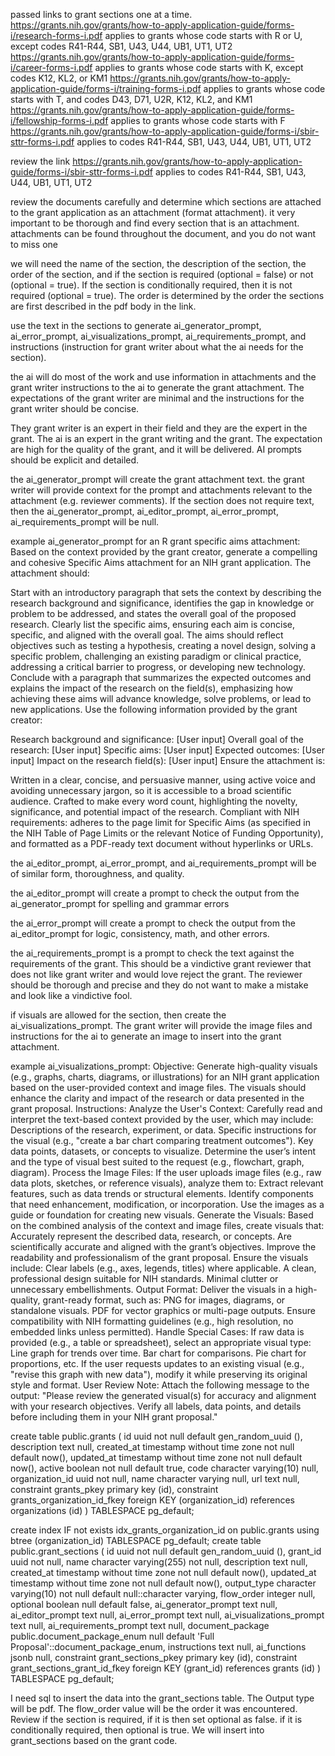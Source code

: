 passed links to grant sections one at a time.
https://grants.nih.gov/grants/how-to-apply-application-guide/forms-i/research-forms-i.pdf applies to grants whose code starts with R or U, except codes R41-R44, SB1, U43, U44, UB1, UT1, UT2
https://grants.nih.gov/grants/how-to-apply-application-guide/forms-i/career-forms-i.pdf applies to grants whose code starts with K, except codes K12, KL2, or KM1
https://grants.nih.gov/grants/how-to-apply-application-guide/forms-i/training-forms-i.pdf applies to grants whose code starts with T, and codes D43, D71, U2R, K12, KL2, and KM1
https://grants.nih.gov/grants/how-to-apply-application-guide/forms-i/fellowship-forms-i.pdf applies to grants whose code starts with F
https://grants.nih.gov/grants/how-to-apply-application-guide/forms-i/sbir-sttr-forms-i.pdf applies to codes R41-R44, SB1, U43, U44, UB1, UT1, UT2



review the link
https://grants.nih.gov/grants/how-to-apply-application-guide/forms-i/sbir-sttr-forms-i.pdf applies to codes R41-R44, SB1, U43, U44, UB1, UT1, UT2

review the documents carefully and determine which sections are attached to the grant application as an attachment (format attachment). it very important to be thorough and find every section that is an attachment. attachments can be found throughout the document, and you do not want to miss one

we will need the name of the section, the description of the section, the order of the section, and if the section is required (optional = false) or not (optional = true). If the section is conditionally required, then it is not required (optional = true).
The order is determined by the order the sections are first described in the pdf body in the link. 

use the text in the sections to generate ai_generator_prompt, ai_error_prompt, ai_visualizations_prompt, ai_requirements_prompt, and instructions (instruction for grant writer about what the ai needs for the section). 

the ai will do most of the work and use information in attachments and the grant writer instructions to the ai to generate the grant attachment. The expectations of the grant writer are minimal and the instructions for the grant writer should be concise.

They grant writer is an expert in their field and they are the expert in the grant. The ai is an expert in the grant writing and the grant. The expectation are high for the quality of the grant, and it will be delivered. AI prompts should be explicit and detailed.

the ai_generator_prompt will create the grant attachment text. the grant writer will provide context for the prompt and attachments relevant to the attachment (e.g. reviewer comments). If the section does not require text, then the ai_generator_prompt, ai_editor_prompt, ai_error_prompt, ai_requirements_prompt will be null.

example ai_generator_prompt for an R grant specific aims attachment:
Based on the context provided by the grant creator, generate a compelling and cohesive Specific Aims attachment for an NIH grant application. The attachment should:

Start with an introductory paragraph that sets the context by describing the research background and significance, identifies the gap in knowledge or problem to be addressed, and states the overall goal of the proposed research.
Clearly list the specific aims, ensuring each aim is concise, specific, and aligned with the overall goal. The aims should reflect objectives such as testing a hypothesis, creating a novel design, solving a specific problem, challenging an existing paradigm or clinical practice, addressing a critical barrier to progress, or developing new technology.
Conclude with a paragraph that summarizes the expected outcomes and explains the impact of the research on the field(s), emphasizing how achieving these aims will advance knowledge, solve problems, or lead to new applications.
Use the following information provided by the grant creator:

Research background and significance: [User input]
Overall goal of the research: [User input]
Specific aims: [User input]
Expected outcomes: [User input]
Impact on the research field(s): [User input]
Ensure the attachment is:

Written in a clear, concise, and persuasive manner, using active voice and avoiding unnecessary jargon, so it is accessible to a broad scientific audience.
Crafted to make every word count, highlighting the novelty, significance, and potential impact of the research.
Compliant with NIH requirements: adheres to the page limit for Specific Aims (as specified in the NIH Table of Page Limits or the relevant Notice of Funding Opportunity), and formatted as a PDF-ready text document without hyperlinks or URLs.

the ai_editor_prompt, ai_error_prompt, and ai_requirements_prompt will be of similar form, thoroughness, and quality.

the ai_editor_prompt will create a prompt to check the output from the ai_generator_prompt for spelling and grammar errors

the ai_error_prompt will create a prompt to check the output from the ai_editor_prompt for logic, consistency, math, and other errors.

the ai_requirements_prompt is a prompt to check the text against the requirements of the grant. This should be a vindictive grant reviewer that does not like grant writer and would love reject the grant. The reviewer should be thorough and precise and they do not want to make a mistake and look like a vindictive fool.

if visuals are allowed for the section, then create the ai_visualizations_prompt. The grant writer will provide the image files and instructions for the ai to generate an image to insert into the grant attachment.

example ai_visualizations_prompt:
Objective:
Generate high-quality visuals (e.g., graphs, charts, diagrams, or illustrations) for an NIH grant application based on the user-provided context and image files. The visuals should enhance the clarity and impact of the research or data presented in the grant proposal.
Instructions:
Analyze the User's Context:
Carefully read and interpret the text-based context provided by the user, which may include:
Descriptions of the research, experiment, or data.
Specific instructions for the visual (e.g., "create a bar chart comparing treatment outcomes").
Key data points, datasets, or concepts to visualize.
Determine the user’s intent and the type of visual best suited to the request (e.g., flowchart, graph, diagram).
Process the Image Files:
If the user uploads image files (e.g., raw data plots, sketches, or reference visuals), analyze them to:
Extract relevant features, such as data trends or structural elements.
Identify components that need enhancement, modification, or incorporation.
Use the images as a guide or foundation for creating new visuals.
Generate the Visuals:
Based on the combined analysis of the context and image files, create visuals that:
Accurately represent the described data, research, or concepts.
Are scientifically accurate and aligned with the grant’s objectives.
Improve the readability and professionalism of the grant proposal.
Ensure the visuals include:
Clear labels (e.g., axes, legends, titles) where applicable.
A clean, professional design suitable for NIH standards.
Minimal clutter or unnecessary embellishments.
Output Format:
Deliver the visuals in a high-quality, grant-ready format, such as:
PNG for images, diagrams, or standalone visuals.
PDF for vector graphics or multi-page outputs.
Ensure compatibility with NIH formatting guidelines (e.g., high resolution, no embedded links unless permitted).
Handle Special Cases:
If raw data is provided (e.g., a table or spreadsheet), select an appropriate visual type:
Line graph for trends over time.
Bar chart for comparisons.
Pie chart for proportions, etc.
If the user requests updates to an existing visual (e.g., "revise this graph with new data"), modify it while preserving its original style and format.
User Review Note:
Attach the following message to the output:
"Please review the generated visual(s) for accuracy and alignment with your research objectives. Verify all labels, data points, and details before including them in your NIH grant proposal."


create table public.grants (
  id uuid not null default gen_random_uuid (),
  description text null,
  created_at timestamp without time zone not null default now(),
  updated_at timestamp without time zone not null default now(),
  active boolean not null default true,
  code character varying(10) null,
  organization_id uuid not null,
  name character varying null,
  url text null,
  constraint grants_pkey primary key (id),
  constraint grants_organization_id_fkey foreign KEY (organization_id) references organizations (id)
) TABLESPACE pg_default;

create index IF not exists idx_grants_organization_id on public.grants using btree (organization_id) TABLESPACE pg_default;
create table public.grant_sections (
  id uuid not null default gen_random_uuid (),
  grant_id uuid not null,
  name character varying(255) not null,
  description text null,
  created_at timestamp without time zone not null default now(),
  updated_at timestamp without time zone not null default now(),
  output_type character varying(10) not null default null::character varying,
  flow_order integer null,
  optional boolean null default false,
  ai_generator_prompt text null,
  ai_editor_prompt text null,
  ai_error_prompt text null,
  ai_visualizations_prompt text null,
  ai_requirements_prompt text null,
  document_package public.document_package_enum null default 'Full Proposal'::document_package_enum,
  instructions text null,
  ai_functions jsonb null,
  constraint grant_sections_pkey primary key (id),
  constraint grant_sections_grant_id_fkey foreign KEY (grant_id) references grants (id)
) TABLESPACE pg_default;

I need sql to insert the data into the grant_sections table. The Output type will be pdf. The flow_order value will be the order it was encountered. Review if the section is required, if it is then set optional as false. if it is conditionally required, then optional is true. We will insert into grant_sections based on the grant code.


